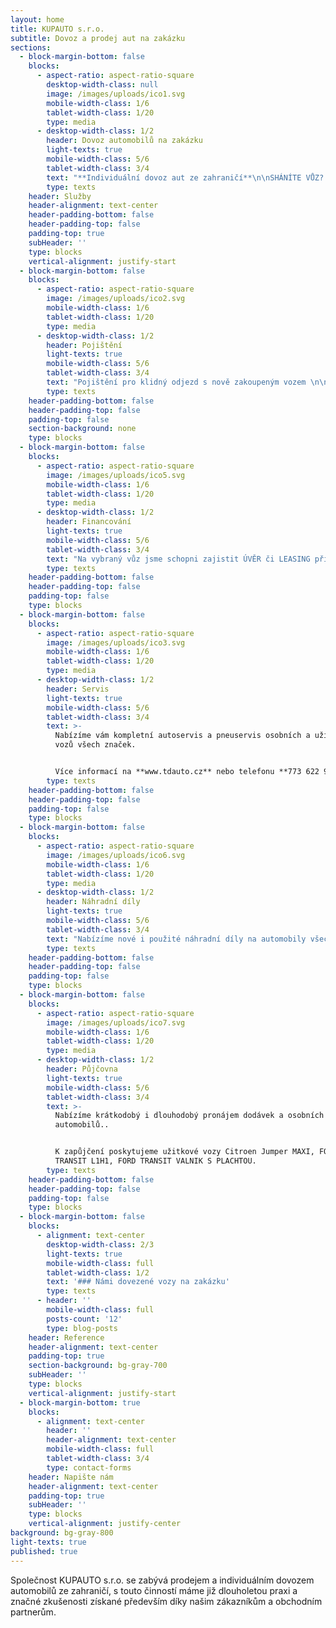 ```yaml
---
layout: home
title: KUPAUTO s.r.o.
subtitle: Dovoz a prodej aut na zakázku
sections:
  - block-margin-bottom: false
    blocks:
      - aspect-ratio: aspect-ratio-square
        desktop-width-class: null
        image: /images/uploads/ico1.svg
        mobile-width-class: 1/6
        tablet-width-class: 1/20
        type: media
      - desktop-width-class: 1/2
        header: Dovoz automobilů na zakázku
        light-texts: true
        mobile-width-class: 5/6
        tablet-width-class: 3/4
        text: "**Individuální dovoz aut ze zahraničí**\n\nSHÁNÍTE VŮZ? … NEDAŘÍ SE? … MÁTE SPECIÁLNÍ PŘÁNÍ A ČESKÝ TRH JEJ NENABÍZÍ ? … NEBO JEN NEDŮVĚŘUJETE ČESKÝM AUTOBAZARŮM?\r\n\nPOŠLETE NÁM VAŠÍ POPTÁVKU S KONKRÉNÍMI POŽADAVKY NA VŮZ A MY VÁM ZAŠLEME NABÍDKU NA TAKOVÝ VŮZ, KTERÝ ODPOVÍDÁ VAŠIM POŽADAVKŮ NEBO JIM JE CO NEJBLÍŽE\r\n\nAť je Váš důvod jakýkoli, je tu pro Vás možnost individuálního dovozu automobilu ze zahraničí.\r\n\n\rAutomobily dovážíme z EU, převážně z Německa.\r\n\nRádi s Vámi zkonzultujeme Vaše přání, poradíme s výběrem a vůz následně vyhledáme."
        type: texts
    header: Služby
    header-alignment: text-center
    header-padding-bottom: false
    header-padding-top: false
    padding-top: true
    subHeader: ''
    type: blocks
    vertical-alignment: justify-start
  - block-margin-bottom: false
    blocks:
      - aspect-ratio: aspect-ratio-square
        image: /images/uploads/ico2.svg
        mobile-width-class: 1/6
        tablet-width-class: 1/20
        type: media
      - desktop-width-class: 1/2
        header: Pojištění
        light-texts: true
        mobile-width-class: 5/6
        tablet-width-class: 3/4
        text: "Pojištění pro klidný odjezd s nově zakoupeným vozem \n\nSjednání povinného ručení i havarijního pojištění od společnosti:\n\n\r**Česká podnikatelská pojišťovna, a.s.**"
        type: texts
    header-padding-bottom: false
    header-padding-top: false
    padding-top: false
    section-background: none
    type: blocks
  - block-margin-bottom: false
    blocks:
      - aspect-ratio: aspect-ratio-square
        image: /images/uploads/ico5.svg
        mobile-width-class: 1/6
        tablet-width-class: 1/20
        type: media
      - desktop-width-class: 1/2
        header: Financování
        light-texts: true
        mobile-width-class: 5/6
        tablet-width-class: 3/4
        text: "Na vybraný vůz jsme schopni zajistit ÚVĚR či LEASING přímo na místě.\r\n\n\rParametry úvěru nastavíme dle Vašich požadavků, výšku akontace, dobu splácení, povinné ručení či havarijní pojištění. Vše podle Vás!\n\nV současné době nabízíme produkty společnosti:\r\n\n**MONETA MONEY AUTO a.s.**"
        type: texts
    header-padding-bottom: false
    header-padding-top: false
    padding-top: false
    type: blocks
  - block-margin-bottom: false
    blocks:
      - aspect-ratio: aspect-ratio-square
        image: /images/uploads/ico3.svg
        mobile-width-class: 1/6
        tablet-width-class: 1/20
        type: media
      - desktop-width-class: 1/2
        header: Servis
        light-texts: true
        mobile-width-class: 5/6
        tablet-width-class: 3/4
        text: >-
          Nabízíme vám kompletní autoservis a pneuservis osobních a užitkových
          vozů všech značek.


          Více informací na **www.tdauto.cz** nebo telefonu **773 622 900**
        type: texts
    header-padding-bottom: false
    header-padding-top: false
    padding-top: false
    type: blocks
  - block-margin-bottom: false
    blocks:
      - aspect-ratio: aspect-ratio-square
        image: /images/uploads/ico6.svg
        mobile-width-class: 1/6
        tablet-width-class: 1/20
        type: media
      - desktop-width-class: 1/2
        header: Náhradní díly
        light-texts: true
        mobile-width-class: 5/6
        tablet-width-class: 3/4
        text: "Nabízíme nové i použité náhradní díly na automobily všech značek za velmi výhodné ceny!\r\n\nPro zjištění ceny Vámi požadovaného dílu volejte **601 347 260**"
        type: texts
    header-padding-bottom: false
    header-padding-top: false
    padding-top: false
    type: blocks
  - block-margin-bottom: false
    blocks:
      - aspect-ratio: aspect-ratio-square
        image: /images/uploads/ico7.svg
        mobile-width-class: 1/6
        tablet-width-class: 1/20
        type: media
      - desktop-width-class: 1/2
        header: Půjčovna
        light-texts: true
        mobile-width-class: 5/6
        tablet-width-class: 3/4
        text: >-
          Nabízíme krátkodobý i dlouhodobý pronájem dodávek a osobních
          automobilů.. 


          K zapůjčení poskytujeme užitkové vozy Citroen Jumper MAXI, FORD
          TRANSIT L1H1, FORD TRANSIT VALNIK S PLACHTOU.
        type: texts
    header-padding-bottom: false
    header-padding-top: false
    padding-top: false
    type: blocks
  - block-margin-bottom: false
    blocks:
      - alignment: text-center
        desktop-width-class: 2/3
        light-texts: true
        mobile-width-class: full
        tablet-width-class: 1/2
        text: '### Námi dovezené vozy na zakázku'
        type: texts
      - header: ''
        mobile-width-class: full
        posts-count: '12'
        type: blog-posts
    header: Reference
    header-alignment: text-center
    padding-top: true
    section-background: bg-gray-700
    subHeader: ''
    type: blocks
    vertical-alignment: justify-start
  - block-margin-bottom: true
    blocks:
      - alignment: text-center
        header: ''
        header-alignment: text-center
        mobile-width-class: full
        tablet-width-class: 3/4
        type: contact-forms
    header: Napište nám
    header-alignment: text-center
    padding-top: true
    subHeader: ''
    type: blocks
    vertical-alignment: justify-center
background: bg-gray-800
light-texts: true
published: true
---
```

Společnost KUPAUTO s.r.o. se zabývá prodejem a individuálním dovozem automobilů ze zahraničí, s touto činností máme již dlouholetou praxi a značné zkušenosti získané především díky našim zákazníkům a obchodním partnerům.
